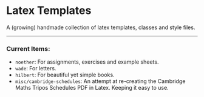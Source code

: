 # Latex Templates

A (growing) handmade collection of latex templates, classes and style files.

---

### Current Items:
+ `noether`: For assignments, exercises and example sheets.
+ `wade`: For letters.
+ `hilbert`: For beautiful yet simple books.
+ `misc/cambridge-schedules`: An attempt at re-creating the Cambridge Maths Tripos Schedules PDF in Latex. Keeping it easy to use.

